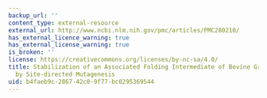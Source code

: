 ```yaml
---
backup_url: ''
content_type: external-resource
external_url: http://www.ncbi.nlm.nih.gov/pmc/articles/PMC280210/
has_external_licence_warning: true
has_external_license_warning: true
is_broken: ''
license: https://creativecommons.org/licenses/by-nc-sa/4.0/
title: Stabilization of an Associated Folding Intermediate of Bovine Growth Hormone
  by Site-directed Mutagenesis
uid: b4faeb9c-2867-42c0-9f77-bc0295369544
---
```

